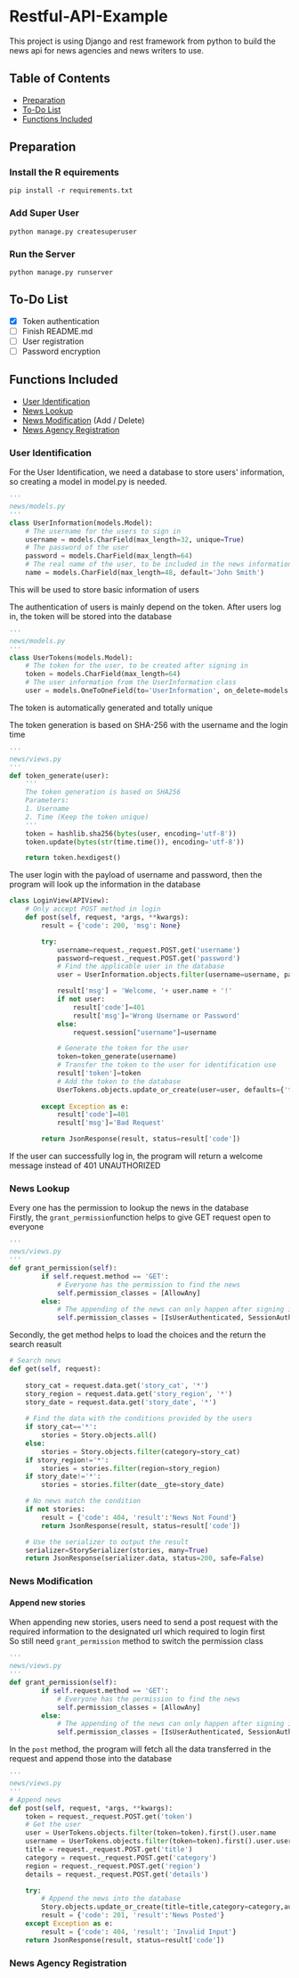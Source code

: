 # Restful-API-Example
This project is using Django and rest framework from python to build the news api for news agencies and news writers to use. 

## Table of Contents
- [Preparation](#preparation)  
- [To-Do List](#to-do-list)
- [Functions Included](#functions-included)

## Preparation

### Install the R equirements
```shell
pip install -r requirements.txt
```

### Add Super User
```shell
python manage.py createsuperuser
```

### Run the Server
```shell
python manage.py runserver
```

## To-Do List
- [x] Token authentication
- [ ] Finish README.md
- [ ] User registration
- [ ] Password encryption

## Functions Included
- [User Identification](#user-identification)  
- [News Lookup](#news-lookup)  
- [News Modification](#news-modification) (Add / Delete)  
- [News Agency Registration](#news-agency-registration)  

### User Identification
For the User Identification, we need a database to store users' information, so creating a model in model.py is needed.
```python
'''
news/models.py
'''
class UserInformation(models.Model):
    # The username for the users to sign in
    username = models.CharField(max_length=32, unique=True)
    # The password of the user
    password = models.CharField(max_length=64)
    # The real name of the user, to be included in the news information
    name = models.CharField(max_length=48, default='John Smith')
```
This will be used to store basic information of users  

The authentication of users is mainly depend on the token. After users log in, the token will be stored into the database
```python
'''
news/models.py
'''
class UserTokens(models.Model):
    # The token for the user, to be created after signing in
    token = models.CharField(max_length=64)
    # The user information from the UserInformation class
    user = models.OneToOneField(to='UserInformation', on_delete=models.CASCADE)
```
The token is automatically generated and totally unique  

The token generation is based on SHA-256 with the username and the login time
```python
'''
news/views.py
'''
def token_generate(user):
    '''
    The token generation is based on SHA256
    Parameters: 
    1. Username
    2. Time (Keep the token unique)
    '''
    token = hashlib.sha256(bytes(user, encoding='utf-8'))
    token.update(bytes(str(time.time()), encoding='utf-8'))

    return token.hexdigest()

```

The user login with the payload of username and password, then the program will look up the information in the database
```python
class LoginView(APIView):
    # Only accept POST method in login
    def post(self, request, *args, **kwargs):
        result = {'code': 200, 'msg': None}

        try:
            username=request._request.POST.get('username')
            password=request._request.POST.get('password')
            # Find the applicable user in the database
            user = UserInformation.objects.filter(username=username, password=password).first()

            result['msg'] = 'Welcome, '+ user.name + '!'
            if not user:
                result['code']=401
                result['msg']='Wrong Username or Password'
            else:
                request.session["username"]=username

            # Generate the token for the user
            token=token_generate(username)
            # Transfer the token to the user for identification use
            result['token']=token
            # Add the token to the database
            UserTokens.objects.update_or_create(user=user, defaults={'token': token})
            
        except Exception as e:
            result['code']=401
            result['msg']='Bad Request'

        return JsonResponse(result, status=result['code'])
```
If the user can successfully log in, the program will return a welcome message instead of 401 UNAUTHORIZED


### News Lookup
Every one has the permission to lookup the news in the database  
Firstly, the ```grant_permission```function helps to give GET request open to everyone  

```python
'''
news/views.py
'''
def grant_permission(self):
        if self.request.method == 'GET':
            # Everyone has the permission to find the news
            self.permission_classes = [AllowAny]
        else:
            # The appending of the news can only happen after signing in
            self.permission_classes = [IsUserAuthenticated, SessionAuthenticated]
```
  
Secondly, the get method helps to load the choices and the return the search reasult
```python
# Search news
def get(self, request):
    
    story_cat = request.data.get('story_cat', '*')
    story_region = request.data.get('story_region', '*')
    story_date = request.data.get('story_date', '*')
    
    # Find the data with the conditions provided by the users
    if story_cat=='*':
        stories = Story.objects.all()
    else:
        stories = Story.objects.filter(category=story_cat)
    if story_region!='*':
        stories = stories.filter(region=story_region)
    if story_date!='*':
        stories = stories.filter(date__gte=story_date)

    # No news match the condition
    if not stories:
        result = {'code': 404, 'result':'News Not Found'}
        return JsonResponse(result, status=result['code'])

    # Use the serializer to output the result
    serializer=StorySerializer(stories, many=True)
    return JsonResponse(serializer.data, status=200, safe=False)
```

### News Modification
#### Append new stories
When appending new stories, users need to send a post request with the required information to the designated url which required to login first  
So still need ```grant_permission``` method to switch the permission class  
```python
'''
news/views.py
'''
def grant_permission(self):
        if self.request.method == 'GET':
            # Everyone has the permission to find the news
            self.permission_classes = [AllowAny]
        else:
            # The appending of the news can only happen after signing in
            self.permission_classes = [IsUserAuthenticated, SessionAuthenticated]
```
In the ```post``` method, the program will fetch all the data transferred in the request and append those into the database  
```python
'''
news/views.py
'''
# Append news
def post(self, request, *args, **kwargs):
    token = request._request.POST.get('token')
    # Get the user
    user = UserTokens.objects.filter(token=token).first().user.name
    username = UserTokens.objects.filter(token=token).first().user.username
    title = request._request.POST.get('title')
    category = request._request.POST.get('category')
    region = request._request.POST.get('region')
    details = request._request.POST.get('details')

    try:
        # Append the news into the database
        Story.objects.update_or_create(title=title,category=category,author=user,region=region,details=details,author_username=username)
        result = {'code': 201, 'result':'News Posted'}
    except Exception as e:
        result = {'code': 404, 'result': 'Invalid Input'}
    return JsonResponse(result, status=result['code'])
```

### News Agency Registration